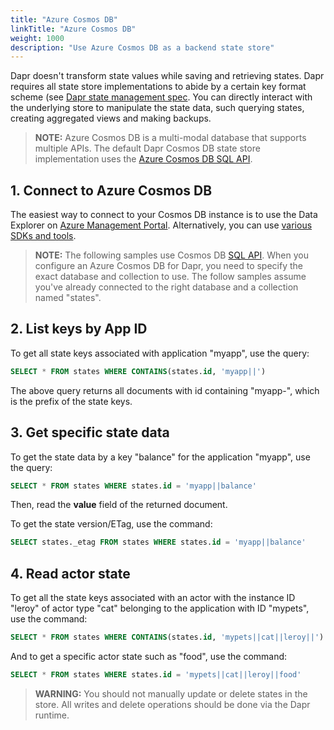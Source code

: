 ```yaml
---
title: "Azure Cosmos DB"
linkTitle: "Azure Cosmos DB"
weight: 1000
description: "Use Azure Cosmos DB as a backend state store"
---
```


Dapr doesn't transform state values while saving and retrieving states. Dapr requires all state store implementations to abide by a certain key format scheme (see [Dapr state management spec](../../reference/api/state_api.md). You can directly interact with the underlying store to manipulate the state data, such querying states, creating aggregated views and making backups.

> **NOTE:** Azure Cosmos DB is a multi-modal database that supports multiple APIs. The default Dapr Cosmos DB state store implementation uses the [Azure Cosmos DB SQL API](https://docs.microsoft.com/en-us/azure/cosmos-db/sql-query-getting-started).

## 1. Connect to Azure Cosmos DB

The easiest way to connect to your Cosmos DB instance is to use the Data Explorer on [Azure Management Portal](https://portal.azure.com). Alternatively, you can use [various SDKs and tools](https://docs.microsoft.com/en-us/azure/cosmos-db/mongodb-introduction).

> **NOTE:** The following samples use Cosmos DB [SQL API](https://docs.microsoft.com/en-us/azure/cosmos-db/sql-query-getting-started). When you configure an Azure Cosmos DB for Dapr, you need to specify the exact database and collection to use. The follow samples assume you've already connected to the right database and a collection named "states".

## 2. List keys by App ID

To get all state keys associated with application "myapp", use the query:

```sql
SELECT * FROM states WHERE CONTAINS(states.id, 'myapp||')
```

The above query returns all documents with id containing "myapp-", which is the prefix of the state keys.

## 3. Get specific state data

To get the state data by a key "balance" for the application "myapp", use the query:

```sql
SELECT * FROM states WHERE states.id = 'myapp||balance'
```

Then, read the **value** field of the returned document.

To get the state version/ETag, use the command:

```sql
SELECT states._etag FROM states WHERE states.id = 'myapp||balance'
```

## 4. Read actor state

To get all the state keys associated with an actor with the instance ID "leroy" of actor type "cat" belonging to the application with ID "mypets", use the command:

```sql
SELECT * FROM states WHERE CONTAINS(states.id, 'mypets||cat||leroy||')
```

And to get a specific actor state such as "food", use the command:

```sql
SELECT * FROM states WHERE states.id = 'mypets||cat||leroy||food'
```

> **WARNING:** You should not manually update or delete states in the store. All writes and delete operations should be done via the Dapr runtime.
